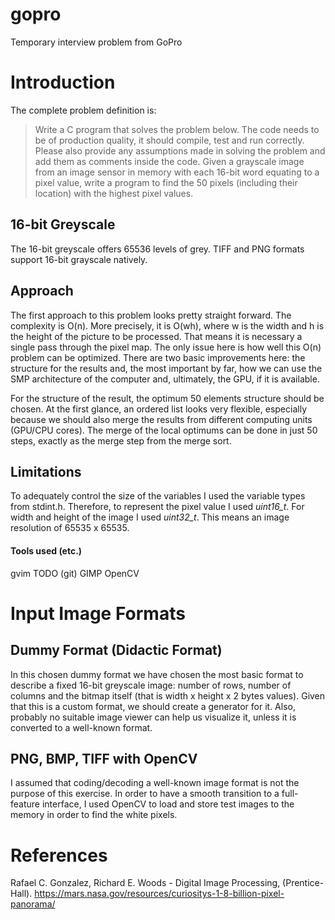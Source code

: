 # gopro
Temporary interview problem from GoPro

# Introduction

The complete problem definition is:
> Write a C program that solves the problem below. The code needs to be of production quality, it should compile, test and run correctly.
> Please also provide any assumptions made in solving the problem and add them as comments inside the code.
> Given a grayscale image from an image sensor in memory with each 16-bit word equating to a pixel value, write a program to find the 50 pixels (including their location) with the highest pixel values.


## 16-bit Greyscale

The 16-bit greyscale offers 65536 levels of grey. TIFF and PNG formats support 16-bit grayscale natively.

## Approach

The first approach to this problem looks pretty straight forward. The complexity is O(n). More precisely, it is O(wh), where w is the width and h is the height of the picture to be processed.
That means it is necessary a single pass through the pixel map. The only issue here is how well this O(n) problem can be optimized. There are two basic improvements here: the structure for the results and, the most important by far, how we can use the SMP architecture of the computer and, ultimately, the GPU, if it is available.

For the structure of the result, the optimum 50 elements structure should be chosen. At the first glance, an ordered list looks very flexible, especially because we should also merge the results from different computing units (GPU/CPU cores). The merge of the local optimums can be done in just 50 steps, exactly as the merge step from the merge sort.  

## Limitations

To adequately control the size of the variables I used the variable types from stdint.h. Therefore, to represent the pixel value I used *uint16_t*. For width and height of the image I used *uint32_t*. This means an image resolution of 65535 x 65535. 

#### Tools used (etc.)

gvim
TODO (git)
GIMP
OpenCV


# Input Image Formats

## Dummy Format (Didactic Format)

In this chosen dummy format we have chosen the most basic format to describe a fixed 16-bit greyscale image: number of rows, number of columns and the bitmap itself (that is width x height x 2 bytes values). Given that this is a custom format, we should create a generator for it. Also, probably no suitable image viewer can help us visualize it, unless it is converted to a well-known format.

## PNG, BMP, TIFF with OpenCV

I assumed that coding/decoding a well-known image format is not the purpose of this exercise. In order to have a smooth transition to a full-feature interface, I used OpenCV to load and store test images to the memory in order to find the white pixels. 



# References
Rafael C. Gonzalez, Richard E. Woods - Digital Image Processing, (Prentice-Hall).
https://mars.nasa.gov/resources/curiositys-1-8-billion-pixel-panorama/
